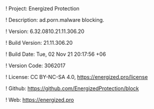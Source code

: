 ! Project: Energized Protection

! Description: ad.porn.malware blocking.

! Version: 6.32.0810.21.11.306.20

! Build Version: 21.11.306.20

! Build Date: Tue, 02 Nov 21 20:17:56 +06

! Version Code: 3062017

! License: CC BY-NC-SA 4.0, https://energized.pro/license

! Github: https://github.com/EnergizedProtection/block

! Web: https://energized.pro

